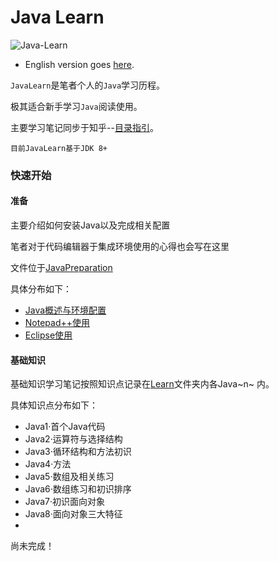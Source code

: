 # Java Learn

![Java-Learn](https://i.loli.net/2021/05/10/ekDavCf9KxPN8Ri.png)



- English version goes [here](./README.md).

`JavaLearn`是笔者个人的`Java`学习历程。

极其适合新手学习`Java`阅读使用。

主要学习笔记同步于知乎--[目录指引](https://zhuanlan.zhihu.com/p/367491567)。

`目前JavaLearn基于JDK 8+` 





### 快速开始

#### 准备

主要介绍如何安装Java以及完成相关配置

笔者对于代码编辑器于集成环境使用的心得也会写在这里

文件位于[JavaPreparation](https://github.com/fStardust/JavaLearn/tree/main/JavaPreparation)

具体分布如下：

- [Java概述与环境配置](https://github.com/fStardust/JavaLearn/blob/main/JavaPreparation/Java%E6%A6%82%E8%BF%B0%E4%B8%8E%E7%8E%AF%E5%A2%83%E9%85%8D%E7%BD%AE.md)
- [Notepad++使用](https://github.com/fStardust/JavaLearn/blob/main/JavaPreparation/Notepad%2B%2B.md)
- [Eclipse使用](https://github.com/fStardust/JavaLearn/blob/main/JavaPreparation/Eclipse%E4%BD%BF%E7%94%A8.md)

#### 基础知识

基础知识学习笔记按照知识点记录在[Learn](https://github.com/fStardust/JavaLearn/tree/main/Learn)文件夹内各Java~n~ 内。

具体知识点分布如下：

- Java1·首个Java代码
- Java2·运算符与选择结构
- Java3·循环结构和方法初识
- Java4·方法
- Java5·数组及相关练习
- Java6·数组练习和初识排序
- Java7·初识面向对象
- Java8·面向对象三大特征
- 





尚未完成！

